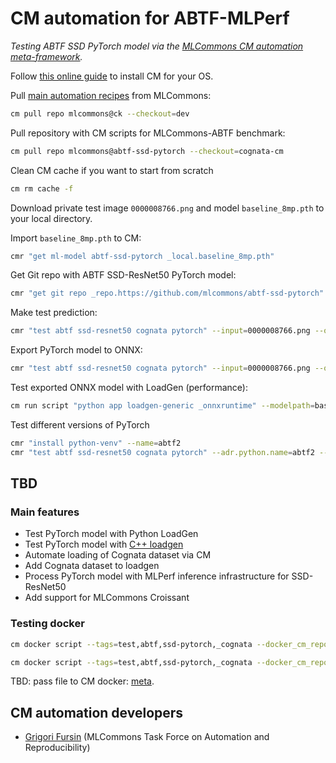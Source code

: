 # CM automation for ABTF-MLPerf

*Testing ABTF SSD PyTorch model via the [MLCommons CM automation meta-framework](https://github.com/mlcommons/ck).*

Follow [this online guide](https://access.cknowledge.org/playground/?action=install) to install CM for your OS.

Pull [main automation recipes](https://access.cknowledge.org/playground/?action=scripts) from MLCommons:

```bash
cm pull repo mlcommons@ck --checkout=dev
```

Pull repository with CM scripts for MLCommons-ABTF benchmark:

```bash
cm pull repo mlcommons@abtf-ssd-pytorch --checkout=cognata-cm
```

Clean CM cache if you want to start from scratch

```bash
cm rm cache -f
```

Download private test image `0000008766.png` and model `baseline_8mp.pth` to your local directory.


Import `baseline_8mp.pth` to CM:
```bash
cmr "get ml-model abtf-ssd-pytorch _local.baseline_8mp.pth"
```

Get Git repo with ABTF SSD-ResNet50 PyTorch model:

```bash
cmr "get git repo _repo.https://github.com/mlcommons/abtf-ssd-pytorch" --env.CM_GIT_BRANCH=cognata-cm --extra_cache_tags=abtf,ssd,pytorch --env.CM_GIT_CHECKOUT_PATH_ENV_NAME=CM_ABTF_SSD_PYTORCH
```

Make test prediction:

```bash
cmr "test abtf ssd-resnet50 cognata pytorch" --input=0000008766.png --output=0000008766_prediction_test.jpg --config=baseline_8MP
```

Export PyTorch model to ONNX:
```bash
cmr "test abtf ssd-resnet50 cognata pytorch" --input=0000008766.png --output=0000008766_prediction_test.jpg --config=baseline_8MP --export_model=baseline_8mp.onnx
```

Test exported ONNX model with LoadGen (performance):
```bash
cm run script "python app loadgen-generic _onnxruntime" --modelpath=baseline_8mp.onnx --samples=1 --quiet
```


Test different versions of PyTorch
```bash
cmr "install python-venv" --name=abtf2
cmr "test abtf ssd-resnet50 cognata pytorch" --adr.python.name=abtf2 --adr.torch.version=1.13.1 --adr.torchvision.version=0.14.1 --input=0000008766.png --output=0000008766_prediction_test.jpg --config=baseline_8MP
```

## TBD

### Main features

* Test PyTorch model with Python LoadGen
* Test PyTorch model with [C++ loadgen](https://github.com/mlcommons/ck/tree/master/cm-mlops/script/app-mlperf-inference-mlcommons-cpp)
* Automate loading of Cognata dataset via CM
* Add Cognata dataset to loadgen
* Process PyTorch model with MLPerf inference infrastructure for SSD-ResNet50
* Add support for MLCommons Croissant

### Testing docker

```bash
cm docker script --tags=test,abtf,ssd-pytorch,_cognata --docker_cm_repo=ctuning@mlcommons-ck --env.CM_GH_TOKEN={TOKEN} --input=road.jpg --output=road_ssd.jpg
```

```bash
cm docker script --tags=test,abtf,ssd-pytorch,_cognata --docker_cm_repo=ctuning@mlcommons-ck --docker_os=ubuntu --docker_os_version=23.04 --input=road.jpg --output=road_ssd.jpg 
```
TBD: pass file to CM docker: [meta](https://github.com/mlcommons/ck/blob/master/cm-mlops/script/build-mlperf-inference-server-nvidia/_cm.yaml#L197).

## CM automation developers

* [Grigori Fursin](https://cKnowledge.org/gfursin) (MLCommons Task Force on Automation and Reproducibility)

